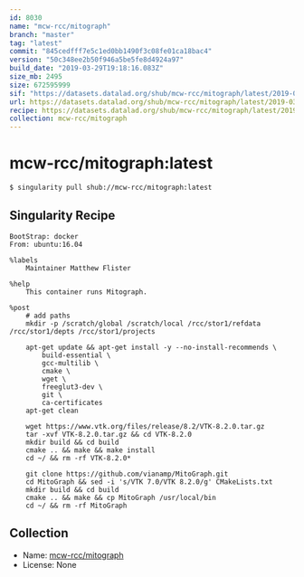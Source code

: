 ```yaml
---
id: 8030
name: "mcw-rcc/mitograph"
branch: "master"
tag: "latest"
commit: "845cedfff7e5c1ed0bb1490f3c08fe01ca18bac4"
version: "50c348ee2b50f946a5be5fe8d4924a97"
build_date: "2019-03-29T19:18:16.083Z"
size_mb: 2495
size: 672595999
sif: "https://datasets.datalad.org/shub/mcw-rcc/mitograph/latest/2019-03-29-845cedff-50c348ee/50c348ee2b50f946a5be5fe8d4924a97.simg"
url: https://datasets.datalad.org/shub/mcw-rcc/mitograph/latest/2019-03-29-845cedff-50c348ee/
recipe: https://datasets.datalad.org/shub/mcw-rcc/mitograph/latest/2019-03-29-845cedff-50c348ee/Singularity
collection: mcw-rcc/mitograph
---
```


# mcw-rcc/mitograph:latest

```bash
$ singularity pull shub://mcw-rcc/mitograph:latest
```

## Singularity Recipe

```singularity
BootStrap: docker
From: ubuntu:16.04

%labels
    Maintainer Matthew Flister

%help
    This container runs Mitograph.

%post
    # add paths
    mkdir -p /scratch/global /scratch/local /rcc/stor1/refdata /rcc/stor1/depts /rcc/stor1/projects
  
    apt-get update && apt-get install -y --no-install-recommends \
        build-essential \
        gcc-multilib \
        cmake \
        wget \
        freeglut3-dev \
        git \
        ca-certificates
    apt-get clean

    wget https://www.vtk.org/files/release/8.2/VTK-8.2.0.tar.gz
    tar -xvf VTK-8.2.0.tar.gz && cd VTK-8.2.0
    mkdir build && cd build
    cmake .. && make && make install
    cd ~/ && rm -rf VTK-8.2.0*

    git clone https://github.com/vianamp/MitoGraph.git
    cd MitoGraph && sed -i 's/VTK 7.0/VTK 8.2.0/g' CMakeLists.txt
    mkdir build && cd build
    cmake .. && make && cp MitoGraph /usr/local/bin
    cd ~/ && rm -rf MitoGraph
```

## Collection

 - Name: [mcw-rcc/mitograph](https://github.com/mcw-rcc/mitograph)
 - License: None

